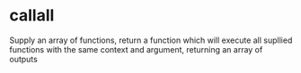 # callall
Supply an array of functions, return a function which will execute all supllied functions with the same context and argument, returning an array of outputs
